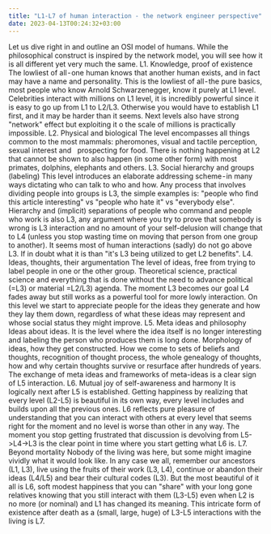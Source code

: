```yaml
---
title: "L1-L7 of human interaction - the network engineer perspective"
date: 2023-04-13T00:24:32+03:00
---
```


Let us dive right in and outline an OSI model of humans. While the philosophical construct is inspired by the network model, you will see how it is all different yet very much the same.
L1. Knowledge, proof of existence
The lowliest of all - one human knows that another human exists, and in fact may have a name and personality. This is the lowliest of all - the pure basics, most people who know Arnold Schwarzenegger, know it purely at L1 level.
Celebrities interact with millions on L1 level, it is incredibly powerful since it is easy to go up from L1 to L2/L3. Otherwise you would have to establish L1 first, and it may be harder than it seems.
Next levels also have strong "network" effect but exploiting it o the scale of millions is practically impossible.
L2. Physical and biological
The level encompasses all things common to the most mammals: pheromones, visual and tactile perception, sexual interest and 
 prospecting for food.
There is nothing happening at L2 that cannot be shown to also happen (in some other form) with most primates, dolphins, elephants and others.
L3. Social hierarchy and groups (labeling)
This level introduces an elaborate addressing scheme - in many ways dictating who can talk to who and how.
Any process that involves dividing people into groups is L3, the simple examples is: "people who find this article interesting" vs "people who hate it" vs "everybody else".
Hierarchy and (implicit) separations of people who command and people who work is also L3, any argument where you try to prove that somebody is wrong is L3 interaction and no amount of your self-delusion will change that to L4 (unless you stop wasting time on moving that person from one group to another).
It seems most of human interactions (sadly) do not go above L3. If in doubt what it is than "it's L3 being utilized to get L2 benefits".
L4. Ideas, thoughts, their argumentation
The level of ideas, free from trying to label people in one or the other group. Theoretical science, practical science and everything that is done without the need to advance political (=L3) or material =L2/L3) agenda. The moment L3 becomes our goal L4 fades away but still works as a powerful tool for more lowly interaction.
On this level we start to appreciate people for the ideas they generate and how they lay them down, regardless of what these ideas may represent and whose social status they might improve.
L5. Meta ideas and philosophy
Ideas about ideas. It is the level where the idea itself is no longer interesting and labeling the person who produces them is long done.
Morphology of ideas, how they get constructed. How we come to sets of beliefs and thoughts, recognition of thought process, the whole genealogy of thoughts, how and why certain thoughts survive or resurface after hundreds of years.
The exchange of meta ideas and frameworks of meta-ideas is a clear sign of L5 interaction.
L6. Mutual joy of self-awareness and harmony
It is logically next after L5 is established. Getting happiness by realizing that every level (L2-L5) is beautiful in its own way, every level includes and builds upon all the previous ones. L6 reflects pure pleasure of understanding that you can interact with others at every level that seems right for the moment and no level is worse than other in any way.
The moment you stop getting frustrated that discussion is devolving from L5->L4->L3 is the clear point in time where you start getting what L6 is.
L7. Beyond mortality
Nobody of the living was here, but some might imagine vividly what it would look like. In any case we all, remember our ancestors (L1, L3), live using the fruits of their work (L3, L4), continue or abandon their ideas (L4/L5) and bear their cultural codes (L3).
But the most beautiful of it all is L6, soft modest happiness that you can "share" with your long gone relatives knowing that you still interact with them (L3-L5) even when L2 is no more (or nominal) and L1 has changed its meaning.
This intricate form of existence after death as a (small, large, huge) of L3-L5 interactions with the living is L7.